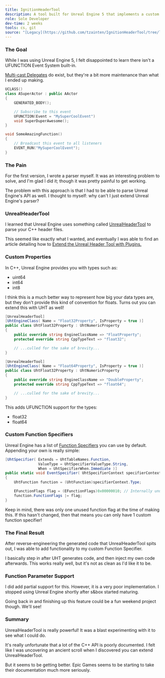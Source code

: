 ```yaml
---
title: IgnitionHeaderTool
description: A tool built for Unreal Engine 5 that implements a custom Event Function Specifier
role: Sole Developer
dev-time: 2 weeks
tools: cs, git
source: "[Legacy](https://github.com/tzainten/IgnitionHeaderTool/tree/legacy), [Main](https://github.com/tzainten/IgnitionHeaderTool)"
---
```


### The Goal

While I was using Unreal Engine 5, I felt disappointed to learn there isn't a UFUNCTION Event System built-in.

[Multi-cast Delegates](https://dev.epicgames.com/documentation/en-us/unreal-engine/multicast-delegates-in-unreal-engine) do exist, but they're a bit more maintenance than what I ended up making.

```c++
UCLASS()
class ASuperActor : public AActor
{
    GENERATED_BODY();

    // Subscribe to this event
    UFUNCTION(Event = "MySuperCoolEvent")
    void SuperDuperAwesome();
}
```

```c++
void SomeAmazingFunction()
{
    // Broadcast this event to all listeners
    EVENT_RUN("MySuperCoolEvent");
}
```

### The Pain

For the first version, I wrote a parser myself. It was an interesting problem to solve, and I'm glad I did it; though it was pretty painful to get working.

The problem with this approach is that I had to be able to parse Unreal Engine's API as well. I thought to myself: why can't I just extend Unreal Engine's parser?

### UnrealHeaderTool

I learned that Unreal Engine uses something called [UnrealHeaderTool](https://dev.epicgames.com/documentation/en-us/unreal-engine/unrealheadertool?application_version=4.27) to parse your C++ header files.

This seemed like exactly what I wanted, and eventually I was able to find an article detailing how to [Extend the Unreal Header Tool with Plugins.](https://unrealist.org/uht-plugins/)

### Custom Properties

In C++, Unreal Engine provides you with types such as:

- uint64
- int64
- int8

I think this is a much better way to represent how big your data types are, but they don't provide this kind of convention for floats. Turns out you can extend this with UHT as well!

```cs
[UnrealHeaderTool]
[UhtEngineClass( Name = "Float32Property", IsProperty = true )]
public class UhtFloat32Property : UhtNumericProperty
{
    public override string EngineClassName => "FloatProperty";
    protected override string CppTypeText => "float32";

    // ...culled for the sake of brevity...
}

[UnrealHeaderTool]
[UhtEngineClass( Name = "Float64Property", IsProperty = true )]
public class UhtFloat32Property : UhtNumericProperty
{
    public override string EngineClassName => "DoubleProperty";
    protected override string CppTypeText => "float64";

    // ...culled for the sake of brevity...
}
```

This adds UFUNCTION support for the types:

- float32
- float64

### Custom Function Specifiers

Unreal Engine has a list of [Function Specifiers](https://unreal-garden.com/docs/ufunction/) you can use by default. Appending your own is really simple:

```cs
[UhtSpecifier( Extends = UhtTableNames.Function,
               ValueType = UhtSpecifierValueType.String,
               When = UhtSpecifierWhen.Immediate )]
public static void EventSpecifier( UhtSpecifierContext specifierContext, StringView value )
{
    UhtFunction function = (UhtFunction)specifierContext.Type;

    EFunctionFlags flag = (EFunctionFlags)0x00000010; // Internally unused function flag
    function.FunctionFlags |= flag;
}
```

Keep in mind, there was only one unused function flag at the time of making this. If this hasn't changed, then that means you can only have 1 custom function specifier!

### The Final Result

After reverse-engineering the generated code that UnrealHeaderTool spits out, I was able to add functionality to my custom Function Specifier.

I basically step in after UHT generates code, and then inject my own code afterwards. This works really well, but it's not as clean as I'd like it to be.

### Function Parameter Support

I did add partial support for this. However, it is a very poor implementation. I stopped using Unreal Engine shortly after s&box started maturing.

Going back in and finishing up this feature could be a fun weekend project though. We'll see!

### Summary

UnrealHeaderTool is really powerful! It was a blast experimenting with it to see what I could do.

It's really unfortunate that a lot of the C++ API is poorly documented. I felt like I was uncovering an ancient scroll when I discovered you can extend UnrealHeaderTool.

But it seems to be getting better. Epic Games seems to be starting to take their documentation much more seriously.
